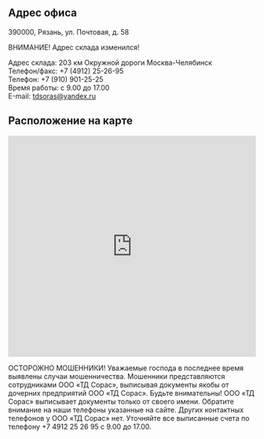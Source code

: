 ---
---
## Адрес офиса

390000, Рязань, ул. Почтовая, д. 58

ВНИМАНИЕ! Адрес склада изменился!

Адрес склада: 203 км Окружной дороги Москва-Челябинск  
Телефон/факс: +7 (4912) 25-26-95  
Телефон: +7 (910) 901-25-25  
Время работы: с 9.00 до 17.00  
Е-mail: [tdsoras@yandex.ru](mailto:mail@yandex.ru)

## Расположение на карте

<iframe frameborder="0" height="449" src="https://yandex.ru/map-widget/v1/?um=constructor%3A0fd7bbf49932bd62f32516b658b6eabad32447a3c2ffa01c9c332ef507af1c2b&amp;source=constructor" width="100%"></iframe>

ОСТОРОЖНО МОШЕННИКИ! Уважаемые господа в последнее время выявлены случаи мошенничества. Мошенники представляются сотрудниками ООО «ТД Сорас», выписывая документы якобы от дочерних предприятий ООО «ТД Сорас». Будьте внимательны! ООО «ТД Сорас» выписывает документы только от своего имени. Обратите внимание на наши телефоны указанные на сайте. Других контактных телефонов у ООО «ТД Сорас» нет. Уточняйте все выписанные счета по телефону +7 4912 25 26 95 с 9.00 до 17.00.